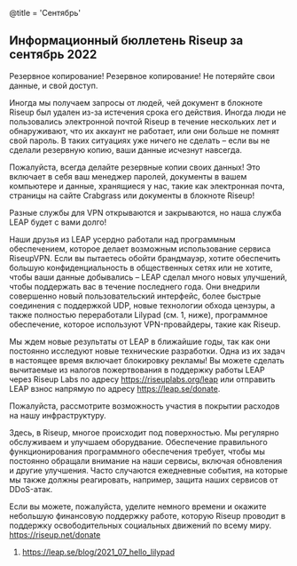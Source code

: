 @title = 'Сентябрь'


Информационный бюллетень Riseup за сентябрь 2022
--------------------------------------

Резервное копирование! Резервное копирование! Не потеряйте свои данные, и свой доступ.

Иногда мы получаем запросы от людей, чей документ в блокноте Riseup был удален из-за истечения срока его действия. Иногда люди не пользовались электронной почтой Riseup в течение нескольких лет и обнаруживают, что их аккаунт не работает, или они больше не помнят свой пароль. В таких ситуациях уже ничего не сделать – если вы не сделали резервную копию, ваши данные исчезнут навсегда.

Пожалуйста, всегда делайте резервные копии своих данных! Это включает в себя ваш менеджер паролей, документы в вашем компьютере и данные, хранящиеся у нас, такие как электронная почта, страницы на сайте Crabgrass или документы в блокноте Riseup!


Разные службы для VPN открываются и закрываются, но наша служба LEAP будет с вами долго!

Наши друзья из LEAP усердно работали над программным обеспечением, которое делает возможным использование сервиса RiseupVPN. Если вы пытаетесь обойти брандмауэр, хотите обеспечить большую конфиденциальность в общественных сетях или не хотите, чтобы ваши данные добывались – LEAP сделал много новых улучшений, чтобы поддержать вас в течение последнего года. Они внедрили совершенно новый пользовательский интерфейс, более быстрые соединения с поддержкой UDP, новые технологии обхода цензуры, а также полностью переработали Lilypad (см. 1, ниже), программное обеспечение, которое используют VPN-провайдеры, такие как Riseup.

Мы ждем новые результаты от LEAP в ближайшие годы, так как они постоянно исследуют новые технические разработки. Одна из их задач в настоящее время включает блокировку рекламы! Вы можете сделать вычитаемые из налогов пожертвования в поддержку работы LEAP через Riseup Labs по адресу https://riseuplabs.org/leap или отправить LEAP взнос напрямую по адресу https://leap.se/donate.


Пожалуйста, рассмотрите возможность участия в покрытии расходов на нашу инфраструктуру.

Здесь, в Riseup, многое происходит под поверхностью. Мы регулярно обслуживаем и улучшаем оборудвание. Обеспечение правильного функционирования программного обеспечения требует, чтобы мы постоянно обращали внимание на наши сервисы, включая обновления и другие улучшения. Часто случаются ежедневные события, на которые мы также должны реагировать, например, защита наших сервисов от DDoS-атак.

Если вы можете, пожалуйста, уделите немного времени и окажите небольшую финансовую поддержку работе, которую Riseup проводит в поддержку освободительных социальных движений по всему миру. https://riseup.net/donate

1. https://leap.se/blog/2021_07_hello_lilypad